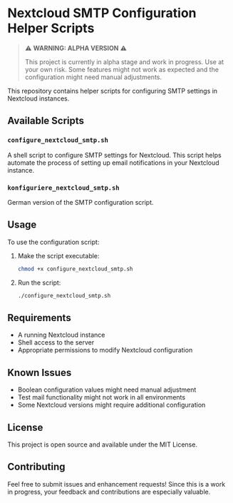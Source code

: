 # Nextcloud SMTP Configuration Helper Scripts

> ⚠️ **WARNING: ALPHA VERSION** ⚠️
> 
> This project is currently in alpha stage and work in progress. Use at your own risk.
> Some features might not work as expected and the configuration might need manual adjustments.

This repository contains helper scripts for configuring SMTP settings in Nextcloud instances.

## Available Scripts

### `configure_nextcloud_smtp.sh`
A shell script to configure SMTP settings for Nextcloud. This script helps automate the process of setting up email notifications in your Nextcloud instance.

### `konfiguriere_nextcloud_smtp.sh`
German version of the SMTP configuration script.

## Usage

To use the configuration script:

1. Make the script executable:
   ```bash
   chmod +x configure_nextcloud_smtp.sh
   ```

2. Run the script:
   ```bash
   ./configure_nextcloud_smtp.sh
   ```

## Requirements

- A running Nextcloud instance
- Shell access to the server
- Appropriate permissions to modify Nextcloud configuration

## Known Issues

- Boolean configuration values might need manual adjustment
- Test mail functionality might not work in all environments
- Some Nextcloud versions might require additional configuration

## License

This project is open source and available under the MIT License.

## Contributing

Feel free to submit issues and enhancement requests! Since this is a work in progress, your feedback and contributions are especially valuable. 
